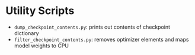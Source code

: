 # Utility Scripts

* `dump_checkpoint_contents.py`: prints out contents of checkpoint dictionary
* `filter_checkpoint_contents.py`: removes optimizer elements and maps model weights to CPU